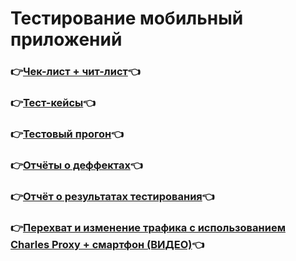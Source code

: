 # Тестирование мобильный приложений

### 👉[Чек-лист + чит-лист](https://docs.google.com/spreadsheets/d/1yrUYVBHAsVX64W7rNLXZQcGvDQD0oBwPv3swsj66ca0/edit?usp=sharing)👈
### 👉[Тест-кейсы](https://github.com/user-attachments/files/17455589/G8-2024-10-21.pdf)👈
### 👉[Тестовый прогон](https://github.com/user-attachments/files/17455614/G8-Express%2Brun%2B2024_10_20.pdf)👈
### 👉[Отчёты о деффектах](https://docs.google.com/spreadsheets/d/1B7znjZ9E0v-KGNpbw7pIK6mOGJKK_WClW_5HVjRO_mo/edit?usp=sharing)👈
### 👉[Отчёт о результатах тестирования](https://github.com/user-attachments/files/17455639/default.pdf)👈
### 👉[Перехват и изменение трафика с использованием Charles Proxy + смартфон (ВИДЕО)](https://github.com/user-attachments/assets/88d48712-67ef-4b62-ac2f-004912488f17)👈

